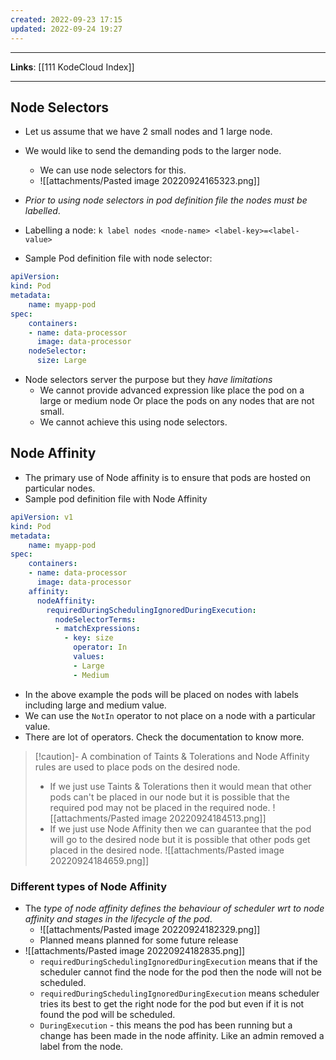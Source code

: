 ```yaml
---
created: 2022-09-23 17:15
updated: 2022-09-24 19:27
---
```

---
**Links**: [[111 KodeCloud Index]]

---
## Node Selectors
- Let us assume that we have 2 small nodes and 1 large node.
- We would like to send the demanding pods to the larger node.
	- We can use node selectors for this.
	- ![[attachments/Pasted image 20220924165323.png]]
- *Prior to using node selectors in pod definition file the nodes must be labelled*.
- Labelling a node: `k label nodes <node-name> <label-key>=<label-value>`

- Sample Pod definition file with node selector:
```yaml
apiVersion:
kind: Pod
metadata:
	name: myapp-pod
spec:
	containers:
	- name: data-processor
	  image: data-processor
	nodeSelector:
	  size: Large
```

- Node selectors server the purpose but they *have limitations*
	- We cannot provide advanced expression like place the pod on a large or medium node Or place the pods on any nodes that are not small.
	- We cannot achieve this using node selectors.

## Node Affinity
- The primary use of Node affinity is to ensure that pods are hosted on particular nodes.
- Sample pod definition file with Node Affinity
```yaml
apiVersion: v1
kind: Pod
metadata:
	name: myapp-pod
spec:
	containers:
	- name: data-processor
	  image: data-processor
	affinity:
	  nodeAffinity:
	    requiredDuringSchedulingIgnoredDuringExecution:
		  nodeSelectorTerms:
		  - matchExpressions:
			- key: size
			  operator: In
			  values:
			  - Large
			  - Medium
```
- In the above example the pods will be placed on nodes with labels including large and medium value.
- We can use the `NotIn` operator to not place on a node with a particular value.
- There are lot of operators. Check the documentation to know more.

> [!caution]- A combination of Taints & Tolerations and Node Affinity rules are used to place pods on the desired node.
> - If we just use Taints & Tolerations then it would mean that other pods can't be placed in our node but it is possible that the required pod may not be placed in the required node.
> ![[attachments/Pasted image 20220924184513.png]]
> - If we just use Node Affinity then we can guarantee that the pod will go to the desired node but it is possible that other pods get placed in the desired node.
> ![[attachments/Pasted image 20220924184659.png]]

### Different types of Node Affinity
- The *type of node affinity defines the behaviour of scheduler wrt to node affinity and stages in the lifecycle of the pod*.
	- ![[attachments/Pasted image 20220924182329.png]]
	- Planned means planned for some future release
- ![[attachments/Pasted image 20220924182835.png]]
	- `requiredDuringSchedulingIgnoredDuringExecution` means that if the scheduler cannot find the node for the pod then the node will not be scheduled.
	- `requiredDuringSchedulingIgnoredDuringExecution` means scheduler tries its best to get the right node for the pod but even if it is not found the pod will be scheduled.
	- `DuringExecution` - this means the pod has been running but a change has been made in the node affinity. Like an admin removed a label from the node.